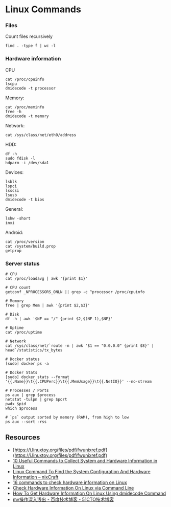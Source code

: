 # Linux Commands

### Files

Count files recursively

    find . -type f | wc -l

### Hardware information

CPU

    cat /proc/cpuinfo
    lscpu
    dmidecode -t processor

Memory:

    cat /proc/meminfo
    free -h
    dmidecode -t memory

Network:

    cat /sys/class/net/eth0/address

HDD:

    df -h
    sudo fdisk -l
    hdparm -i /dev/sda1

Devices:

    lsblk
    lspci
    lsscsi
    lsusb
    dmidecode -t bios

General:

    lshw -short
    inxi

Android:

    cat /proc/version
    cat /system/build.prop
    getprop

### Server status

    # CPU
    cat /proc/loadavg | awk '{print $1}'

    # CPU count
    getconf _NPROCESSORS_ONLN || grep -c ^processor /proc/cpuinfo

    # Memory
    free | grep Mem | awk '{print $2,$3}'

    # Disk
    df -h | awk '$NF == "/" {print $2,$(NF-1),$NF}'

    # Uptime
    cat /proc/uptime

    # Network
    cat /sys/class/net/`route -n | awk '$1 == "0.0.0.0" {print $8}' | head`/statistics/tx_bytes

    # Docker status
    [sudo] docker ps -a

    # Docker Stats
    [sudo] docker stats --format '{{.Name}}\t{{.CPUPerc}}\t{{.MemUsage}}\t{{.NetIO}}' --no-stream

    # Processes / Ports
    ps aux | grep $process
    netstat -tulpn | grep $port
    pwdx $pid
    which $process
    
    # `ps` output sorted by memory (RAM), from high to low
    ps aux --sort -rss

## Resources

- [https://i.linuxtoy.org/files/pdf/fwunixref.pdf](https://i.linuxtoy.org/files/pdf/fwunixref.pdf)
- [10 Useful Commands to Collect System and Hardware Information in Linux](https://www.tecmint.com/commands-to-collect-system-and-hardware-information-in-linux/)
- [Linux Command To Find the System Configuration And Hardware Information – nixCraft](https://www.cyberciti.biz/faq/linux-command-to-find-the-system-configuration-and-hardware-information/)
- [16 commands to check hardware information on Linux](http://www.binarytides.com/linux-commands-hardware-info/)
- [Check Hardware Information On Linux via Command Line](https://www.maketecheasier.com/check-hardware-information-linux/)
- [How To Get Hardware Information On Linux Using dmidecode Command](http://www.thegeekstuff.com/2008/11/how-to-get-hardware-information-on-linux-using-dmidecode-command/)
- [mv操作深入浅出 - 百度技术博客 - 51CTO技术博客](http://baidutech.blog.51cto.com/4114344/743731)
